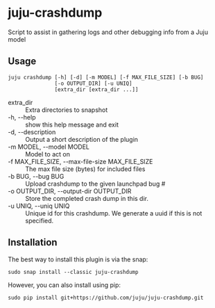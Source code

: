 # juju-crashdump

Script to assist in gathering logs and other debugging info from a Juju model

## Usage

```
juju crashdump [-h] [-d] [-m MODEL] [-f MAX_FILE_SIZE] [-b BUG]
               [-o OUTPUT_DIR] [-u UNIQ]
               [extra_dir [extra_dir ...]]
```

<dl>
<dt>extra_dir</dt>
<dd>Extra directories to snapshot</dd>
<dt>-h, --help</dt>
<dd>show this help message and exit</dd>
<dt>-d, --description</dt>
<dd>Output a short description of the plugin</dd>
<dt>-m MODEL, --model MODEL</dt>
<dd>Model to act on</dd>
<dt>-f MAX_FILE_SIZE, --max-file-size MAX_FILE_SIZE</dt>
<dd>The max file size (bytes) for included files</dd>
<dt>-b BUG, --bug BUG</dt>
<dd>Upload crashdump to the given launchpad bug #</dd>
<dt>-o OUTPUT_DIR, --output-dir OUTPUT_DIR</dt>
<dd>Store the completed crash dump in this dir.</dd>
<dt>-u UNIQ, --uniq UNIQ</dt>
<dd>Unique id for this crashdump. We generate a uuid if this is not specified.</dd>
</dl>


## Installation

The best way to install this plugin is via the snap:

```
sudo snap install --classic juju-crashdump
```

However, you can also install using pip:

```
sudo pip install git+https://github.com/juju/juju-crashdump.git
```

